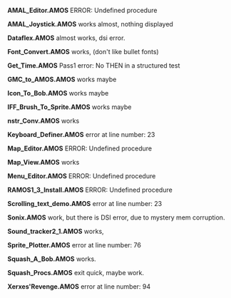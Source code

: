 **AMAL_Editor.AMOS**
ERROR: Undefined procedure

**AMAL_Joystick.AMOS**
works almost, nothing displayed

**Dataflex.AMOS**
almost works, dsi error.

**Font_Convert.AMOS**
works, (don't like bullet fonts)

**Get_Time.AMOS**
Pass1 error: No THEN in a structured test

**GMC_to_AMOS.AMOS**
works maybe

**Icon_To_Bob.AMOS**
works maybe

**IFF_Brush_To_Sprite.AMOS**
works maybe

**nstr_Conv.AMOS**
works

**Keyboard_Definer.AMOS**
error at line number: 23

**Map_Editor.AMOS**
ERROR: Undefined procedure

**Map_View.AMOS**
works

**Menu_Editor.AMOS**
ERROR: Undefined procedure

**RAMOS1_3_Install.AMOS**
ERROR: Undefined procedure

**Scrolling_text_demo.AMOS**
error at line number: 23

**Sonix.AMOS**
work, but there is DSI error, due to mystery mem corruption.

**Sound_tracker2_1.AMOS**
works,

**Sprite_Plotter.AMOS**
error at line number: 76

**Squash_A_Bob.AMOS**
works.

**Squash_Procs.AMOS**
exit quick, maybe work.

**Xerxes'Revenge.AMOS**
error at line number: 94


